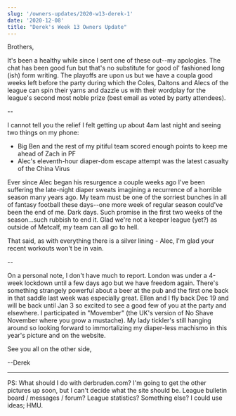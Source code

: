 ```yaml
---
slug: '/owners-updates/2020-w13-derek-1'
date: '2020-12-08'
title: "Derek's Week 13 Owners Update"
---
```


Brothers,

It's been a healthy while since I sent one of these out--my apologies. The chat has been good fun but that's no substitute for good ol' fashioned long (ish) form writing. The playoffs are upon us but we have a coupla good weeks left before the party during which the Coles, Daltons and Alecs of the league can spin their yarns and dazzle us with their wordplay for the league's second most noble prize (best email as voted by party attendees).

--

I cannot tell you the relief I felt getting up about 4am last night and seeing two things on my phone:

- Big Ben and the rest of my pitiful team scored enough points to keep me ahead of Zach in PF
- Alec's eleventh-hour diaper-dom escape attempt was the latest casualty of the China Virus

Ever since Alec began his resurgence a couple weeks ago I've been suffering the late-night diaper sweats imagining a recurrence of a horrible season many years ago. My team must be one of the sorriest bunches in all of fantasy football these days--one more week of regular season could've been the end of me. Dark days. Such promise in the first two weeks of the season...such rubbish to end it. Glad we're not a keeper league (yet?) as outside of Metcalf, my team can all go to hell.

That said, as with everything there is a silver lining - Alec, I'm glad your recent workouts won't be in vain.

--

On a personal note, I don't have much to report. London was under a 4-week lockdown until a few days ago but we have freedom again. There's something strangely powerful about a beer at the pub and the first one back in that saddle last week was especially great. Ellen and I fly back Dec 19 and will be back until Jan 3 so excited to see a good few of you at the party and elsewhere. I participated in "Movember" (the UK's version of No Shave November where you grow a mustache). My lady tickler's still hanging around so looking forward to immortalizing my diaper-less machismo in this year's picture and on the website.

See you all on the other side,

--Derek

---

PS: What should I do with derbruden.com? I'm going to get the other pictures up soon, but I can't decide what the site should be. League bulletin board / messages / forum? League statistics? Something else? I could use ideas; HMU.
